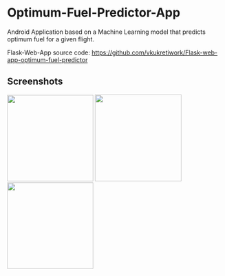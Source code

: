 # Optimum-Fuel-Predictor-App

Android Application based on a Machine Learning model that predicts optimum fuel for a given flight. 
 
Flask-Web-App source code: https://github.com/vkukretiwork/Flask-web-app-optimum-fuel-predictor 


## Screenshots

<img src="https://github.com/vkukretiwork/Optimum-Fuel-Predictor-App/assets/81283669/6f152351-9130-4a55-9260-3e144dbabb73" width="200">  
<img src="https://github.com/vkukretiwork/Optimum-Fuel-Predictor-App/assets/81283669/05f184fe-a1fb-4033-b3a5-17847f73f5d0" width="201">
<img src="https://github.com/vkukretiwork/Optimum-Fuel-Predictor-App/assets/81283669/d570f6f9-e615-4f15-bfb7-c02ee91de63b" width="200">
